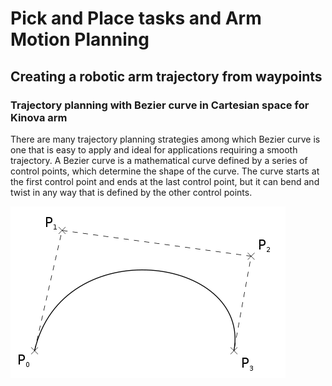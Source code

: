 Pick and Place tasks and Arm Motion Planning
===

## Creating a robotic arm trajectory from waypoints
### Trajectory planning with Bezier curve in Cartesian space for Kinova arm
There are many trajectory planning strategies among which Bezier curve is one that is easy to apply and ideal for applications requiring a smooth trajectory. A Bezier curve is a mathematical curve defined by a series of control points, which determine the shape of the curve. The curve starts at the first control point and ends at the last control point, but it can bend and twist in any way that is defined by the other control points.

![](https://raw.githubusercontent.com/HaokunFeng/Robotics_Sensing_Mobility/main/7_Pick_and_Place_Tasks_and_Arm_Motion_Planning/assets/bezier2.png)